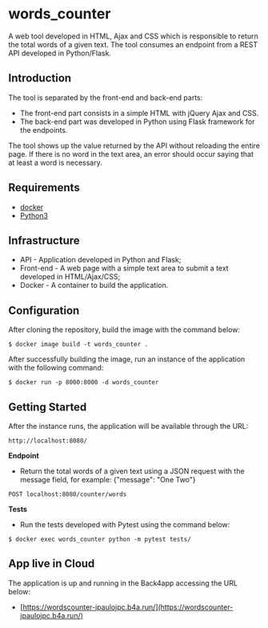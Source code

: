 # words_counter

A web tool developed in HTML, Ajax and CSS which is responsible to return the total words of a given text. The tool consumes an endpoint from a REST API developed in Python/Flask.

## Introduction

The tool is separated by the front-end and back-end parts:
- The front-end part consists in a simple HTML with jQuery Ajax and CSS. 
- The back-end part was developed in Python using Flask framework for the endpoints.

The tool shows up the value returned by the API without reloading the entire page. If there is no word in the text area, an error should occur saying that at least a word is necessary. 

## Requirements

 - [docker](https://docs.docker.com/)
 - [Python3](https://www.python.org/)

## Infrastructure

 - API - Application developed in Python and Flask;
 - Front-end - A web page with a simple text area to submit a text developed in HTML/Ajax/CSS;
 - Docker - A container to build the application.

## Configuration

After cloning the repository, build the image with the command below:
```
$ docker image build -t words_counter .
```
After successfully building the image, run an instance of the application with the following command:  
```
$ docker run -p 8000:8000 -d words_counter
```

## Getting Started

After the instance runs, the application will be available through the URL:

``http://localhost:8080/``

**Endpoint**

 - Return the total words of a given text using a JSON request with the message field, for example: {"message": "One Two"}
```
POST localhost:8080/counter/words
```

**Tests**

 - Run the tests developed with Pytest using the command below:
```
$ docker exec words_counter python -m pytest tests/
```

## App live in Cloud

The application is up and running in the Back4app accessing the URL below:
- [https://wordscounter-jpaulojpc.b4a.run/](https://wordscounter-jpaulojpc.b4a.run/)

